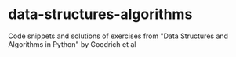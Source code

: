 # data-structures-algorithms
Code snippets and solutions of exercises from "Data Structures and Algorithms in Python" by Goodrich et al
